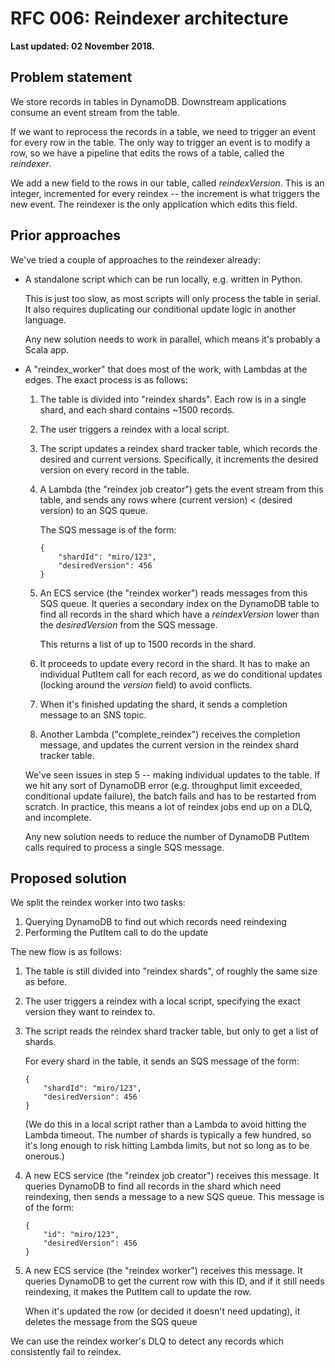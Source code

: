 # RFC 006: Reindexer architecture

**Last updated: 02 November 2018.**

## Problem statement

We store records in tables in DynamoDB. Downstream applications consume an event stream from the table.

If we want to reprocess the records in a table, we need to trigger an event for every row in the table. The only way to trigger an event is to modify a row, so we have a pipeline that edits the rows of a table, called the _reindexer_.

We add a new field to the rows in our table, called _reindexVersion_. This is an integer, incremented for every reindex -- the increment is what triggers the new event. The reindexer is the only application which edits this field.

## Prior approaches

We've tried a couple of approaches to the reindexer already:

* A standalone script which can be run locally, e.g. written in Python.

  This is just too slow, as most scripts will only process the table in serial. It also requires duplicating our conditional update logic in another language.

  Any new solution needs to work in parallel, which means it's probably a Scala app.

* A "reindex\_worker" that does most of the work, with Lambdas at the edges. The exact process is as follows:

  1. The table is divided into "reindex shards". Each row is in a single shard, and each shard contains ~1500 records.
  2. The user triggers a reindex with a local script.
  3. The script updates a reindex shard tracker table, which records the desired and current versions. Specifically, it increments the desired version on every record in the table.
  4. A Lambda \(the "reindex job creator"\) gets the event stream from this table, and sends any rows where \(current version\) &lt; \(desired version\) to an SQS queue.

     The SQS message is of the form:

     ```text
     {
         "shardId": "miro/123",
         "desiredVersion": 456
     }
     ```

  5. An ECS service \(the "reindex worker"\) reads messages from this SQS queue. It queries a secondary index on the DynamoDB table to find all records in the shard which have a _reindexVersion_ lower than the _desiredVersion_ from the SQS message.

     This returns a list of up to 1500 records in the shard.

  6. It proceeds to update every record in the shard. It has to make an individual PutItem call for each record, as we do conditional updates \(locking around the _version_ field\) to avoid conflicts.
  7. When it's finished updating the shard, it sends a completion message to an SNS topic.
  8. Another Lambda \("complete\_reindex"\) receives the completion message, and updates the current version in the reindex shard tracker table.

  We've seen issues in step 5 -- making individual updates to the table. If we hit any sort of DynamoDB error \(e.g. throughput limit exceeded, conditional update failure\), the batch fails and has to be restarted from scratch. In practice, this means a lot of reindex jobs end up on a DLQ, and incomplete.

  Any new solution needs to reduce the number of DynamoDB PutItem calls required to process a single SQS message.

## Proposed solution

We split the reindex worker into two tasks:

1. Querying DynamoDB to find out which records need reindexing
2. Performing the PutItem call to do the update

The new flow is as follows:

1. The table is still divided into "reindex shards", of roughly the same size as before.
2. The user triggers a reindex with a local script, specifying the exact version they want to reindex to.
3. The script reads the reindex shard tracker table, but only to get a list of shards.

   For every shard in the table, it sends an SQS message of the form:

   ```text
   {
       "shardId": "miro/123",
       "desiredVersion": 456
   }
   ```

   \(We do this in a local script rather than a Lambda to avoid hitting the Lambda timeout. The number of shards is typically a few hundred, so it's long enough to risk hitting Lambda limits, but not so long as to be onerous.\)

4. A new ECS service \(the "reindex job creator"\) receives this message. It queries DynamoDB to find all records in the shard which need reindexing, then sends a message to a new SQS queue. This message is of the form:

   ```text
   {
       "id": "miro/123",
       "desiredVersion": 456
   }
   ```

5. A new ECS service \(the "reindex worker"\) receives this message. It queries DynamoDB to get the current row with this ID, and if it still needs reindexing, it makes the PutItem call to update the row.

   When it's updated the row \(or decided it doesn't need updating\), it deletes the message from the SQS queue

We can use the reindex worker's DLQ to detect any records which consistently fail to reindex.

